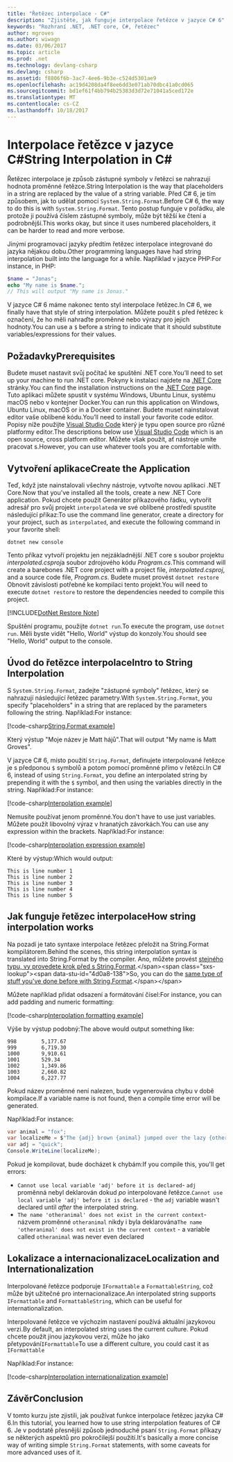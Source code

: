 ```yaml
---
title: "Řetězec interpolace - C#"
description: "Zjistěte, jak funguje interpolace řetězce v jazyce C# 6"
keywords: "Rozhraní .NET, .NET core, C#, řetězec"
author: mgroves
ms.author: wiwagn
ms.date: 03/06/2017
ms.topic: article
ms.prod: .net
ms.technology: devlang-csharp
ms.devlang: csharp
ms.assetid: f8806f6b-3ac7-4ee6-9b3e-c524d5301ae9
ms.openlocfilehash: ac19d4208da4f8ee6dd3e071ab70dbc41a0cd065
ms.sourcegitcommit: bd1ef61f4bb794b25383d3d72e71041a5ced172e
ms.translationtype: MT
ms.contentlocale: cs-CZ
ms.lasthandoff: 10/18/2017
---
```

# <a name="string-interpolation-in-c"></a><span data-ttu-id="4d0a8-104">Interpolace řetězce v jazyce C#</span><span class="sxs-lookup"><span data-stu-id="4d0a8-104">String Interpolation in C#</span></span> #

<span data-ttu-id="4d0a8-105">Řetězec interpolace je způsob zástupné symboly v řetězci se nahrazují hodnota proměnné řetězce.</span><span class="sxs-lookup"><span data-stu-id="4d0a8-105">String Interpolation is the way that placeholders in a string are replaced by the value of a string variable.</span></span> <span data-ttu-id="4d0a8-106">Před C# 6, je tím způsobem, jak to udělat pomocí `System.String.Format`.</span><span class="sxs-lookup"><span data-stu-id="4d0a8-106">Before C# 6, the way to do this is with `System.String.Format`.</span></span> <span data-ttu-id="4d0a8-107">Tento postup funguje v pořádku, ale protože ji používá číslem zástupné symboly, může být těžší ke čtení a podrobnější.</span><span class="sxs-lookup"><span data-stu-id="4d0a8-107">This works okay, but since it uses numbered placeholders, it can be harder to read and more verbose.</span></span>

<span data-ttu-id="4d0a8-108">Jinými programovací jazyky předtím řetězec interpolace integrované do jazyka nějakou dobu.</span><span class="sxs-lookup"><span data-stu-id="4d0a8-108">Other programming languages have had string interpolation built into the language for a while.</span></span> <span data-ttu-id="4d0a8-109">Například v jazyce PHP:</span><span class="sxs-lookup"><span data-stu-id="4d0a8-109">For instance, in PHP:</span></span>

```php
$name = "Jonas";
echo "My name is $name.";
// This will output "My name is Jonas."
```

<span data-ttu-id="4d0a8-110">V jazyce C# 6 máme nakonec tento styl interpolace řetězec.</span><span class="sxs-lookup"><span data-stu-id="4d0a8-110">In C# 6, we finally have that style of string interpolation.</span></span> <span data-ttu-id="4d0a8-111">Můžete použít `$` před řetězec k označení, že ho měli nahraďte proměnné nebo výrazy pro jejich hodnoty.</span><span class="sxs-lookup"><span data-stu-id="4d0a8-111">You can use a `$` before a string to indicate that it should substitute variables/expressions for their values.</span></span>

## <a name="prerequisites"></a><span data-ttu-id="4d0a8-112">Požadavky</span><span class="sxs-lookup"><span data-stu-id="4d0a8-112">Prerequisites</span></span>
<span data-ttu-id="4d0a8-113">Budete muset nastavit svůj počítač ke spuštění .NET core.</span><span class="sxs-lookup"><span data-stu-id="4d0a8-113">You’ll need to set up your machine to run .NET core.</span></span> <span data-ttu-id="4d0a8-114">Pokyny k instalaci najdete na [.NET Core](https://www.microsoft.com/net/core) stránky.</span><span class="sxs-lookup"><span data-stu-id="4d0a8-114">You can find the installation instructions on the [.NET Core](https://www.microsoft.com/net/core) page.</span></span>
<span data-ttu-id="4d0a8-115">Tuto aplikaci můžete spustit v systému Windows, Ubuntu Linux, systému macOS nebo v kontejner Docker.</span><span class="sxs-lookup"><span data-stu-id="4d0a8-115">You can run this application on Windows, Ubuntu Linux, macOS or in a Docker container.</span></span> <span data-ttu-id="4d0a8-116">Budete muset nainstalovat editor vaše oblíbené kódu.</span><span class="sxs-lookup"><span data-stu-id="4d0a8-116">You’ll need to install your favorite code editor.</span></span> <span data-ttu-id="4d0a8-117">Popisy níže použijte [Visual Studio Code](https://code.visualstudio.com/) který je typu open source pro různé platformy editor.</span><span class="sxs-lookup"><span data-stu-id="4d0a8-117">The descriptions below use [Visual Studio Code](https://code.visualstudio.com/) which is an open source, cross platform editor.</span></span> <span data-ttu-id="4d0a8-118">Můžete však použít, ať nástroje umíte pracovat s.</span><span class="sxs-lookup"><span data-stu-id="4d0a8-118">However, you can use whatever tools you are comfortable with.</span></span>

## <a name="create-the-application"></a><span data-ttu-id="4d0a8-119">Vytvoření aplikace</span><span class="sxs-lookup"><span data-stu-id="4d0a8-119">Create the Application</span></span>

<span data-ttu-id="4d0a8-120">Teď, když jste nainstalovali všechny nástroje, vytvořte novou aplikaci .NET Core.</span><span class="sxs-lookup"><span data-stu-id="4d0a8-120">Now that you've installed all the tools, create a new .NET Core application.</span></span> <span data-ttu-id="4d0a8-121">Pokud chcete použít Generátor příkazového řádku, vytvořit adresář pro svůj projekt `interpolated`a ve své oblíbené prostředí spustíte následující příkaz:</span><span class="sxs-lookup"><span data-stu-id="4d0a8-121">To use the command line generator, create a directory for your project, such as `interpolated`, and execute the following command in your favorite shell:</span></span>

```
dotnet new console
```

<span data-ttu-id="4d0a8-122">Tento příkaz vytvoří projektu jen nejzákladnější .NET core s soubor projektu *interpolated.csproj*a soubor zdrojového kódu *Program.cs*.</span><span class="sxs-lookup"><span data-stu-id="4d0a8-122">This command will create a barebones .NET core project with a project file, *interpolated.csproj*, and a source code file, *Program.cs*.</span></span> <span data-ttu-id="4d0a8-123">Budete muset provést `dotnet restore` Obnovit závislosti potřebné ke kompilaci tento projekt.</span><span class="sxs-lookup"><span data-stu-id="4d0a8-123">You will need to execute `dotnet restore` to restore the dependencies needed to compile this project.</span></span>

[!INCLUDE[DotNet Restore Note](~/includes/dotnet-restore-note.md)]

<span data-ttu-id="4d0a8-124">Spuštění programu, použijte `dotnet run`.</span><span class="sxs-lookup"><span data-stu-id="4d0a8-124">To execute the program, use `dotnet run`.</span></span> <span data-ttu-id="4d0a8-125">Měli byste vidět "Hello, World" výstup do konzoly.</span><span class="sxs-lookup"><span data-stu-id="4d0a8-125">You should see "Hello, World" output to the console.</span></span>



## <a name="intro-to-string-interpolation"></a><span data-ttu-id="4d0a8-126">Úvod do řetězce interpolace</span><span class="sxs-lookup"><span data-stu-id="4d0a8-126">Intro to String Interpolation</span></span>

<span data-ttu-id="4d0a8-127">S `System.String.Format`, zadejte "zástupné symboly" řetězec, který se nahrazují následující řetězec parametry.</span><span class="sxs-lookup"><span data-stu-id="4d0a8-127">With `System.String.Format`, you specify "placeholders" in a string that are replaced by the parameters following the string.</span></span> <span data-ttu-id="4d0a8-128">Například:</span><span class="sxs-lookup"><span data-stu-id="4d0a8-128">For instance:</span></span>

[!code-csharp[String.Format example](../../../samples/snippets/csharp/new-in-6/string-interpolation.cs#StringFormatExample)]  

<span data-ttu-id="4d0a8-129">Který výstup "Moje název je Matt hájů".</span><span class="sxs-lookup"><span data-stu-id="4d0a8-129">That will output "My name is Matt Groves".</span></span>

<span data-ttu-id="4d0a8-130">V jazyce C# 6, místo použití `String.Format`, definujete interpolované řetězce je s předponou `$` symbolů a potom pomocí proměnné přímo v řetězci.</span><span class="sxs-lookup"><span data-stu-id="4d0a8-130">In C# 6, instead of using `String.Format`, you define an interpolated string by prepending it with the `$` symbol, and then using the variables directly in the string.</span></span> <span data-ttu-id="4d0a8-131">Například:</span><span class="sxs-lookup"><span data-stu-id="4d0a8-131">For instance:</span></span>

[!code-csharp[Interpolation example](../../../samples/snippets/csharp/new-in-6/string-interpolation.cs#InterpolationExample)]  

<span data-ttu-id="4d0a8-132">Nemusíte používat jenom proměnné.</span><span class="sxs-lookup"><span data-stu-id="4d0a8-132">You don't have to use just variables.</span></span> <span data-ttu-id="4d0a8-133">Můžete použít libovolný výraz v hranatých závorkách.</span><span class="sxs-lookup"><span data-stu-id="4d0a8-133">You can use any expression within the brackets.</span></span> <span data-ttu-id="4d0a8-134">Například:</span><span class="sxs-lookup"><span data-stu-id="4d0a8-134">For instance:</span></span>

[!code-csharp[Interpolation expression example](../../../samples/snippets/csharp/new-in-6/string-interpolation.cs#InterpolationExpressionExample)]  

<span data-ttu-id="4d0a8-135">Které by výstup:</span><span class="sxs-lookup"><span data-stu-id="4d0a8-135">Which would output:</span></span>

```
This is line number 1
This is line number 2
This is line number 3
This is line number 4
This is line number 5
```

## <a name="how-string-interpolation-works"></a><span data-ttu-id="4d0a8-136">Jak funguje řetězec interpolace</span><span class="sxs-lookup"><span data-stu-id="4d0a8-136">How string interpolation works</span></span>

<span data-ttu-id="4d0a8-137">Na pozadí je tato syntaxe interpolace řetězec přeložit na String.Format kompilátorem.</span><span class="sxs-lookup"><span data-stu-id="4d0a8-137">Behind the scenes, this string interpolation syntax is translated into String.Format by the compiler.</span></span> <span data-ttu-id="4d0a8-138">Ano, můžete provést [stejného typu, vy provedete krok před s String.Format](https://msdn.microsoft.com/en-us/library/dwhawy9k(v=vs.110).aspx).</span><span class="sxs-lookup"><span data-stu-id="4d0a8-138">So, you can do the [same type of stuff you've done before with String.Format](https://msdn.microsoft.com/en-us/library/dwhawy9k(v=vs.110).aspx).</span></span>

<span data-ttu-id="4d0a8-139">Můžete například přidat odsazení a formátování čísel:</span><span class="sxs-lookup"><span data-stu-id="4d0a8-139">For instance, you can add padding and numeric formatting:</span></span>

[!code-csharp[Interpolation formatting example](../../../samples/snippets/csharp/new-in-6/string-interpolation.cs#InterpolationFormattingExample)]  

<span data-ttu-id="4d0a8-140">Výše by výstup podobný:</span><span class="sxs-lookup"><span data-stu-id="4d0a8-140">The above would output something like:</span></span>

```
998        5,177.67
999        6,719.30
1000       9,910.61
1001       529.34
1002       1,349.86
1003       2,660.82
1004       6,227.77
```

<span data-ttu-id="4d0a8-141">Pokud název proměnné není nalezen, bude vygenerována chybu v době kompilace.</span><span class="sxs-lookup"><span data-stu-id="4d0a8-141">If a variable name is not found, then a compile time error will be generated.</span></span>

<span data-ttu-id="4d0a8-142">Například:</span><span class="sxs-lookup"><span data-stu-id="4d0a8-142">For instance:</span></span>

```csharp
var animal = "fox";
var localizeMe = $"The {adj} brown {animal} jumped over the lazy {otheranimal}";
var adj = "quick";
Console.WriteLine(localizeMe);
```

<span data-ttu-id="4d0a8-143">Pokud je kompilovat, bude docházet k chybám:</span><span class="sxs-lookup"><span data-stu-id="4d0a8-143">If you compile this, you'll get errors:</span></span>
 
* <span data-ttu-id="4d0a8-144">`Cannot use local variable 'adj' before it is declared`- `adj` proměnná nebyl deklarován dokud *po* interpolované řetězce.</span><span class="sxs-lookup"><span data-stu-id="4d0a8-144">`Cannot use local variable 'adj' before it is declared` - the `adj` variable wasn't declared until *after* the interpolated string.</span></span>
* <span data-ttu-id="4d0a8-145">`The name 'otheranimal' does not exist in the current context`-názvem proměnné `otheranimal` nikdy i byla deklarována</span><span class="sxs-lookup"><span data-stu-id="4d0a8-145">`The name 'otheranimal' does not exist in the current context` - a variable called `otheranimal` was never even declared</span></span>

## <a name="localization-and-internationalization"></a><span data-ttu-id="4d0a8-146">Lokalizace a internacionalizace</span><span class="sxs-lookup"><span data-stu-id="4d0a8-146">Localization and Internationalization</span></span>

<span data-ttu-id="4d0a8-147">Interpolované řetězce podporuje `IFormattable` a `FormattableString`, což může být užitečné pro internacionalizace.</span><span class="sxs-lookup"><span data-stu-id="4d0a8-147">An interpolated string supports `IFormattable` and `FormattableString`, which can be useful for internationalization.</span></span>

<span data-ttu-id="4d0a8-148">Interpolované řetězce ve výchozím nastavení používá aktuální jazykovou verzi.</span><span class="sxs-lookup"><span data-stu-id="4d0a8-148">By default, an interpolated string uses the current culture.</span></span> <span data-ttu-id="4d0a8-149">Pokud chcete použít jinou jazykovou verzi, může ho jako přetypování`IFormattable`</span><span class="sxs-lookup"><span data-stu-id="4d0a8-149">To use a different culture, you could cast it as `IFormattable`</span></span>

<span data-ttu-id="4d0a8-150">Například:</span><span class="sxs-lookup"><span data-stu-id="4d0a8-150">For instance:</span></span>

[!code-csharp[Interpolation internationalization example](../../../samples/snippets/csharp/new-in-6/string-interpolation.cs#InterpolationInternationalizationExample)]  

## <a name="conclusion"></a><span data-ttu-id="4d0a8-151">Závěr</span><span class="sxs-lookup"><span data-stu-id="4d0a8-151">Conclusion</span></span> 

<span data-ttu-id="4d0a8-152">V tomto kurzu jste zjistili, jak používat funkce interpolace řetězec jazyka C# 6.</span><span class="sxs-lookup"><span data-stu-id="4d0a8-152">In this tutorial, you learned how to use string interpolation features of C# 6.</span></span> <span data-ttu-id="4d0a8-153">Je v podstatě přesnější způsob jednoduché psaní `String.Format` příkazy se některých aspektů pro pokročilejší použití.</span><span class="sxs-lookup"><span data-stu-id="4d0a8-153">It's basically a more concise way of writing simple `String.Format` statements, with some caveats for more advanced uses of it.</span></span>

